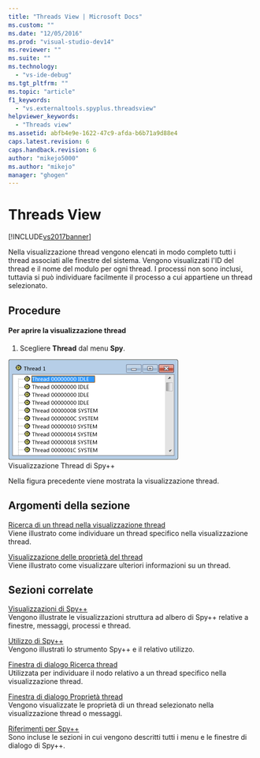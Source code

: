 ```yaml
---
title: "Threads View | Microsoft Docs"
ms.custom: ""
ms.date: "12/05/2016"
ms.prod: "visual-studio-dev14"
ms.reviewer: ""
ms.suite: ""
ms.technology: 
  - "vs-ide-debug"
ms.tgt_pltfrm: ""
ms.topic: "article"
f1_keywords: 
  - "vs.externaltools.spyplus.threadsview"
helpviewer_keywords: 
  - "Threads view"
ms.assetid: abfb4e9e-1622-47c9-afda-b6b71a9d88e4
caps.latest.revision: 6
caps.handback.revision: 6
author: "mikejo5000"
ms.author: "mikejo"
manager: "ghogen"
---
```

# Threads View
[!INCLUDE[vs2017banner](../code-quality/includes/vs2017banner.md)]

Nella visualizzazione thread vengono elencati in modo completo tutti i thread associati alle finestre del sistema.  Vengono visualizzati l'ID del thread e il nome del modulo per ogni thread.  I processi non sono inclusi, tuttavia si può individuare facilmente il processo a cui appartiene un thread selezionato.  
  
## Procedure  
  
#### Per aprire la visualizzazione thread  
  
1.  Scegliere **Thread** dal menu **Spy**.  
  
 ![Visualizzazione Thread di Spy&#43;&#43;](../debugger/media/spy--_threads.png "Spy\+\+\_Threads")  
Visualizzazione Thread di Spy\+\+  
  
 Nella figura precedente viene mostrata la visualizzazione thread.  
  
## Argomenti della sezione  
 [Ricerca di un thread nella visualizzazione thread](../debugger/how-to-search-for-a-thread-in-threads-view.md)  
 Viene illustrato come individuare un thread specifico nella visualizzazione thread.  
  
 [Visualizzazione delle proprietà del thread](../debugger/how-to-display-thread-properties.md)  
 Viene illustrato come visualizzare ulteriori informazioni su un thread.  
  
## Sezioni correlate  
 [Visualizzazioni di Spy\+\+](../debugger/spy-increment-views.md)  
 Vengono illustrate le visualizzazioni struttura ad albero di Spy\+\+ relative a finestre, messaggi, processi e thread.  
  
 [Utilizzo di Spy\+\+](../debugger/using-spy-increment.md)  
 Vengono illustrati lo strumento Spy\+\+ e il relativo utilizzo.  
  
 [Finestra di dialogo Ricerca thread](../debugger/thread-search-dialog-box.md)  
 Utilizzata per individuare il nodo relativo a un thread specifico nella visualizzazione thread.  
  
 [Finestra di dialogo Proprietà thread](../debugger/message-properties-dialog-box.md)  
 Vengono visualizzate le proprietà di un thread selezionato nella visualizzazione thread o messaggi.  
  
 [Riferimenti per Spy\+\+](../debugger/spy-increment-reference.md)  
 Sono incluse le sezioni in cui vengono descritti tutti i menu e le finestre di dialogo di Spy\+\+.